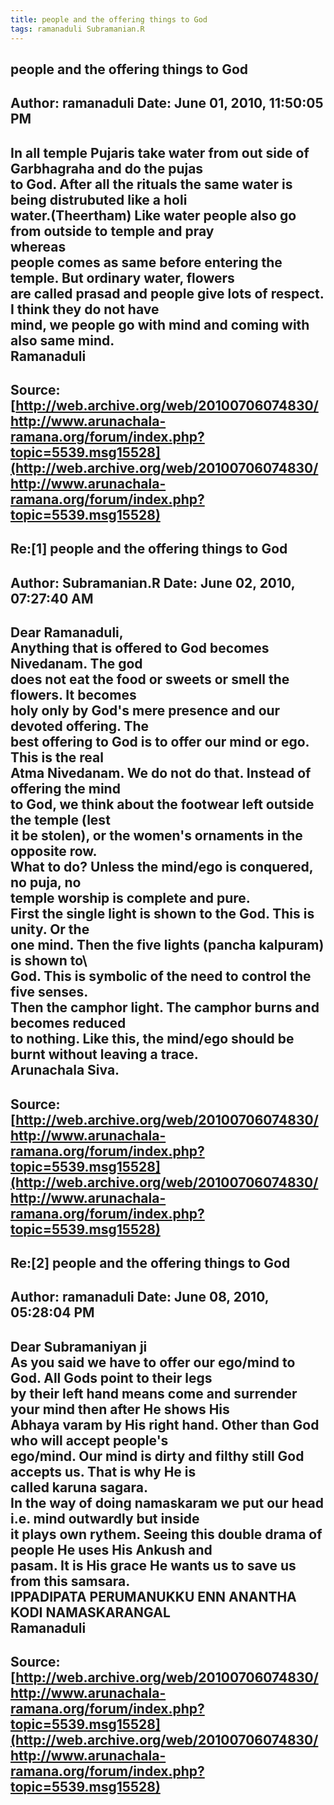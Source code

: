 ```yaml
--- 
title: people and the offering things to God   
tags: ramanaduli Subramanian.R  
---  
```

## people and the offering things to God  
Author: ramanaduli          Date: June 01, 2010, 11:50:05 PM  
---  
In all temple Pujaris take water from out side of Garbhagraha and do the pujas  
to God. After all the rituals the same water is being distrubuted like a holi  
water.(Theertham) Like water people also go from outside to temple and pray  
whereas   
people comes as same before entering the temple. But ordinary water, flowers  
are called prasad and people give lots of respect. I think they do not have  
mind, we people go with mind and coming with also same mind.   
Ramanaduli
 ---  
Source:[http://web.archive.org/web/20100706074830/http://www.arunachala-ramana.org/forum/index.php?topic=5539.msg15528](http://web.archive.org/web/20100706074830/http://www.arunachala-ramana.org/forum/index.php?topic=5539.msg15528)   
---  

## Re:[1] people and the offering things to God  
Author: Subramanian.R       Date: June 02, 2010, 07:27:40 AM  
---  
Dear Ramanaduli,   
Anything that is offered to God becomes Nivedanam. The god   
does not eat the food or sweets or smell the flowers. It becomes   
holy only by God's mere presence and our devoted offering. The   
best offering to God is to offer our mind or ego. This is the real   
Atma Nivedanam. We do not do that. Instead of offering the mind   
to God, we think about the footwear left outside the temple (lest   
it be stolen), or the women's ornaments in the opposite row.   
What to do? Unless the mind/ego is conquered, no puja, no   
temple worship is complete and pure.   
First the single light is shown to the God. This is unity. Or the   
one mind. Then the five lights (pancha kalpuram) is shown to\   
God. This is symbolic of the need to control the five senses.   
Then the camphor light. The camphor burns and becomes reduced   
to nothing. Like this, the mind/ego should be burnt without leaving a trace.   
Arunachala Siva.
 ---  
Source:[http://web.archive.org/web/20100706074830/http://www.arunachala-ramana.org/forum/index.php?topic=5539.msg15528](http://web.archive.org/web/20100706074830/http://www.arunachala-ramana.org/forum/index.php?topic=5539.msg15528)   
---  

## Re:[2] people and the offering things to God  
Author: ramanaduli          Date: June 08, 2010, 05:28:04 PM  
---  
Dear Subramaniyan ji   
As you said we have to offer our ego/mind to God. All Gods point to their legs  
by their left hand means come and surrender your mind then after He shows His  
Abhaya varam by His right hand. Other than God who will accept people's  
ego/mind. Our mind is dirty and filthy still God accepts us. That is why He is  
called karuna sagara.   
In the way of doing namaskaram we put our head i.e. mind outwardly but inside  
it plays own rythem. Seeing this double drama of people He uses His Ankush and  
pasam. It is His grace He wants us to save us from this samsara.   
IPPADIPATA PERUMANUKKU ENN ANANTHA KODI NAMASKARANGAL   
Ramanaduli
 ---  
Source:[http://web.archive.org/web/20100706074830/http://www.arunachala-ramana.org/forum/index.php?topic=5539.msg15528](http://web.archive.org/web/20100706074830/http://www.arunachala-ramana.org/forum/index.php?topic=5539.msg15528)   
---  

